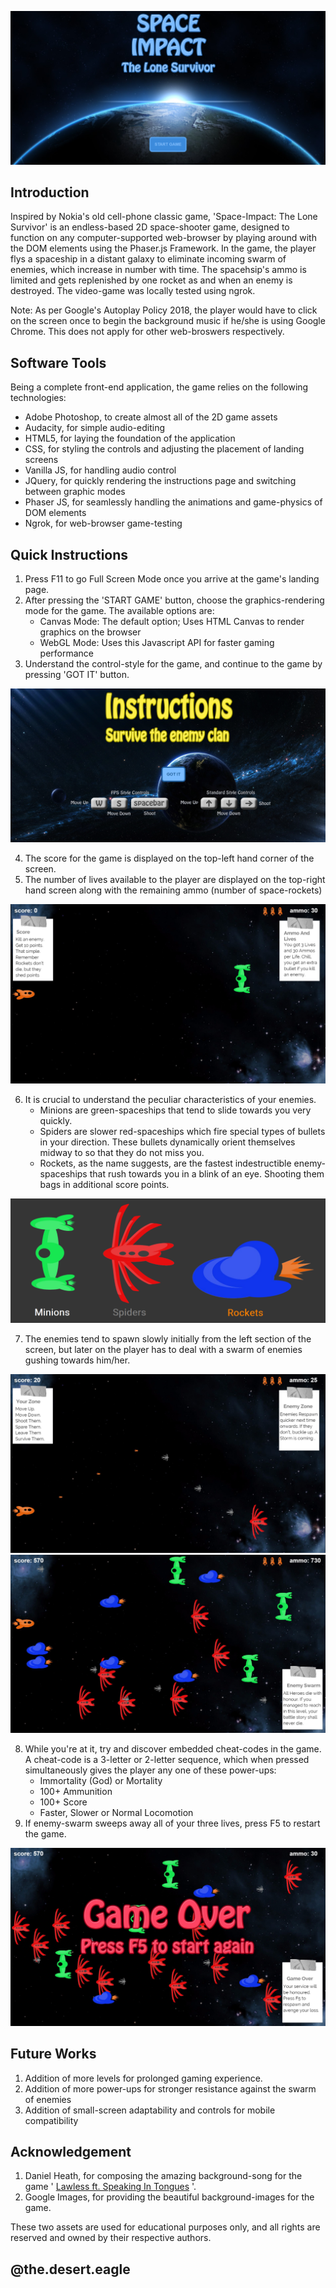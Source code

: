 ![Landing Page](/img/readme_pics/landing_screen.PNG?raw=true)

## Introduction
Inspired by Nokia's old cell-phone classic game, 'Space-Impact: The Lone Survivor' is an endless-based 2D space-shooter game, designed to function on any computer-supported web-browser by playing around with the DOM elements using the Phaser.js Framework. In the game, the player flys a spaceship in a distant galaxy to eliminate incoming swarm of enemies, which increase in number with time. The spacehsip's ammo is limited and gets replenished by one rocket as and when an enemy is destroyed. The video-game was locally tested using ngrok.  

Note: As per Google's Autoplay Policy 2018, the player would have to click on the screen once to begin the background music if he/she is using Google Chrome. This does not apply for other web-broswers respectively. 

## Software Tools
Being a complete front-end application, the game relies on the following technologies:
- Adobe Photoshop, to create almost all of the 2D game assets
- Audacity, for simple audio-editing
- HTML5, for laying the foundation of the application
- CSS, for styling the controls and adjusting the placement of landing screens
- Vanilla JS, for handling audio control
- JQuery, for quickly rendering the instructions page and switching between graphic modes
- Phaser JS, for seamlessly handling the animations and game-physics of DOM elements
- Ngrok, for web-browser game-testing

## Quick Instructions
1. Press F11 to go Full Screen Mode once you arrive at the game's landing page.
2. After pressing the 'START GAME' button, choose the graphics-rendering mode for the game. The available options are:
   - Canvas Mode: The default option; Uses HTML Canvas to render graphics on the browser
   - WebGL Mode: Uses this Javascript API for faster gaming performance
3. Understand the control-style for the game, and continue to the game by pressing 'GOT IT' button.

![Instructions](/img/readme_pics/instructions.PNG?raw=true)

4. The score for the game is displayed on the top-left hand corner of the screen.
5. The number of lives available to the player are displayed on the top-right hand screen along with the remaining ammo (number of space-rockets)

![Screen Setup](/img/readme_pics/initial_hustle.PNG?raw=true)

6. It is crucial to understand the peculiar characteristics of your enemies.
   - Minions are green-spaceships that tend to slide towards you very quickly.
   - Spiders are slower red-spaceships which fire special types of bullets in your direction. These bullets dynamically orient themselves midway to so that they do not miss you.
   - Rockets, as the name suggests, are the fastest indestructible enemy-spaceships that rush towards you in a blink of an eye. Shooting them bags in additional score points.

![Enemies](/img/readme_pics/enemies.png?raw=true)

7. The enemies tend to spawn slowly initially from the left section of the screen, but later on the player has to deal with a swarm of enemies gushing towards him/her.

![Zones](/img/readme_pics/bullet_dogde.PNG?raw=true)
![Swarm](/img/readme_pics/enemy_swarm.PNG?raw=true)

8. While you're at it, try and discover embedded cheat-codes in the game. A cheat-code is a 3-letter or 2-letter sequence, which when pressed simultaneously gives the player any one of these power-ups:
   - Immortality (God) or Mortality
   - 100+ Ammunition
   - 100+ Score
   - Faster, Slower or Normal Locomotion
9. If enemy-swarm sweeps away all of your three lives, press F5 to restart the game.

![End](/img/readme_pics/ending.PNG?raw=true)

## Future Works
1. Addition of more levels for prolonged gaming experience.
2. Addition of more power-ups for stronger resistance against the swarm of enemies 
3. Addition of small-screen adaptability and controls for mobile compatibility

## Acknowledgement
1. Daniel Heath, for composing the amazing background-song for the game ' [Lawless ft. Speaking In Tongues](https://www.youtube.com/watch?v=L1Jd4NP0tt4) '.
2. Google Images, for providing the beautiful background-images for the game.

These two assets are used for educational purposes only, and all rights are reserved and owned by their respective authors.

## @the.desert.eagle

